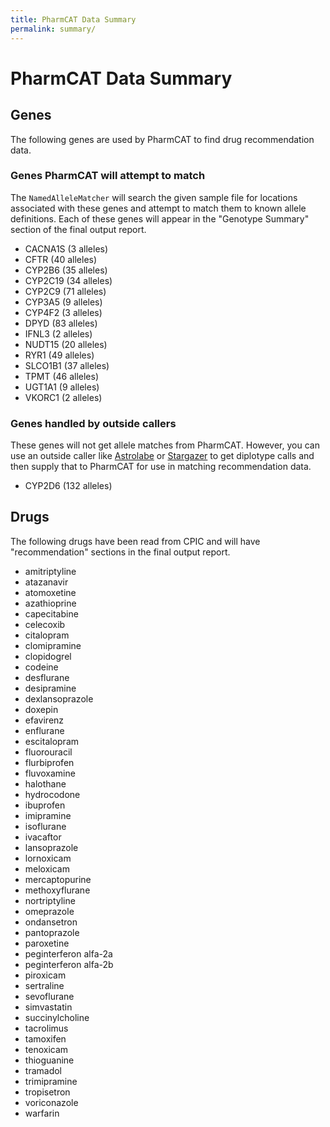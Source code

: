 ```yaml
---
title: PharmCAT Data Summary
permalink: summary/
---
```


# PharmCAT Data Summary

## Genes

The following genes are used by PharmCAT to find drug recommendation data.

### Genes PharmCAT will attempt to match

The `NamedAlleleMatcher` will search the given sample file for locations associated with these genes and attempt to match them to known allele definitions. Each of these genes will appear in the "Genotype Summary" section of the final output report.

- CACNA1S (3 alleles)
- CFTR (40 alleles)
- CYP2B6 (35 alleles)
- CYP2C19 (34 alleles)
- CYP2C9 (71 alleles)
- CYP3A5 (9 alleles)
- CYP4F2 (3 alleles)
- DPYD (83 alleles)
- IFNL3 (2 alleles)
- NUDT15 (20 alleles)
- RYR1 (49 alleles)
- SLCO1B1 (37 alleles)
- TPMT (46 alleles)
- UGT1A1 (9 alleles)
- VKORC1 (2 alleles)

### Genes handled by outside callers

These genes will not get allele matches from PharmCAT. However, you can use an outside caller like [Astrolabe](https://www.childrensmercy.org/childrens-mercy-research-institute/research-areas/genomic-medicine-center/data-and-software-resources/) or [Stargazer](https://stargazer.gs.washington.edu/stargazerweb/index.html) to get diplotype calls and then supply that to PharmCAT for use in matching recommendation data.

- CYP2D6 (132 alleles)


## Drugs

The following drugs have been read from CPIC and will have "recommendation" sections in the final output report.

- amitriptyline
- atazanavir
- atomoxetine
- azathioprine
- capecitabine
- celecoxib
- citalopram
- clomipramine
- clopidogrel
- codeine
- desflurane
- desipramine
- dexlansoprazole
- doxepin
- efavirenz
- enflurane
- escitalopram
- fluorouracil
- flurbiprofen
- fluvoxamine
- halothane
- hydrocodone
- ibuprofen
- imipramine
- isoflurane
- ivacaftor
- lansoprazole
- lornoxicam
- meloxicam
- mercaptopurine
- methoxyflurane
- nortriptyline
- omeprazole
- ondansetron
- pantoprazole
- paroxetine
- peginterferon alfa-2a
- peginterferon alfa-2b
- piroxicam
- sertraline
- sevoflurane
- simvastatin
- succinylcholine
- tacrolimus
- tamoxifen
- tenoxicam
- thioguanine
- tramadol
- trimipramine
- tropisetron
- voriconazole
- warfarin
